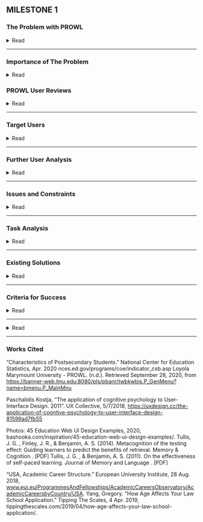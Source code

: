 ## MILESTONE 1

### The Problem with PROWL
<details>
	<summary>Read</summary>
<p>
	
#### Design & Functionality
Prowl is an important factor of student life for Loyola Marymount University. This is what makes the layout and functionality of the site significant. 

Prowl was created in the 90’s and has not been revised or updated since then, except for the change in logo. To sum the site up, it is very outdated. 

![Photo1](/images/Prowl1.png)

The design of the site does not appeal to the human eye, there is no aesthetic, the navigation bar is rigid, and the text is too small. Considering the center of the retina does not have any blue cones, this makes the category text design weak. The information presentation is very close together, no dividers and mostly all the same color stacked on top of eachother. This can make finding what the user needs difficult. Not to mention, a few of the options are overlapping and can be confusing for which one does what. 

The site’s menu is also located poorly for our peripheral vision as it is on the center right in blue with no background or button, when all of the navigation tabs are on the center left.

Instead of each navigation menu having a sub menu, it displays a bunch of bundled links all in blue and underlined. This makes it hard to distinguish if this is a link taking you out of prowl, or if it is leading to another page within the website. Also, the amount of blue links is overwhelming and there is way too much text. A lot of these categories can be merged into one page with the proper design. 

![Photo2](/images/noback.PNG)

Another problem with Prowl is the lack of a back button. Instead of going back one page to where you were previously, you have to return to the menu completely. This can be difficult for users who want to return to the previous page, but due to short-term memory, cannot remember the steps to get there. It feels like a maze that leads to a bunch of deadends. 

![Photo3](/images/slectterm.PNG)

Another aspect that is poorly implemented is there are no errors if you press submit after not selecting anything. It simply just refreshes the page, this could confuse people if they did not know there was input needed.

The site also sends you an email to reset your password every few months, this can be a nuisance as you cannot reuse any of the passwords you have used in the past. This is problematic as users will constantly forget their password or not remember which password is the new password, causing frustration.
</p>
</details>

---

### Importance of The Problem

<details>
	<summary>Read</summary>
<p>

- All students and faculty use PROWL for a variety of reasons. The primary use is registration.
- 95% of students and faculty surveyed stated that they were not satisfied with PROWL’s current state.
- PROWL is a very text-heavy, unintuitive design that not only is difficult to navigate, but also does little to cater to neurodiverse populations.
- PROWL is currently not optimized at all for mobile users. There is no support or format changes when viewing the website on a phone. </p></details>

### PROWL User Reviews
<details>
	<summary>Read</summary><p>
	
## Students and professors we surveyed were asked why they are dissatisfied: 

- “Feels like I'm stuck in 2005, very text heavy, I just hate looking at it. Definitely needs an update or 2 to allow users to better navigate their excessive menus”
- “I don't understand how the categories are organized and navigating the interface is very unintuitive.”
- “Navigation through Banner is incredibly difficult, cannot open multiple tabs in Banner, it's always one tab and gets overwritten, searching through classes is difficult and not user friendly, neither is looking at the details of the courses.”
- “This tool is just terrible. From the very moment you log in, it is difficult to find what you need to do the work for which you accessed it”
</p></details>

---

### Target Users

<details>
	<summary>Read</summary><p>

### Primary Users

LMU students are the primary users of PROWL. We fall into two subcategories: undergraduate students and law students.
Students are the most obvious set of primary users, as one of the four tabs on PROWL's current menu is labeled "student services." We use prowl to access incredibly important information about the status of various engagements at LMU.

LMU faculty should also be considered target users of PROWL. Several professors told us firsthand that they rely on it for many tasks. In fact, their frustration with the interface seemed much stronger than that of many students. It could be argued that professors are more impacted by the interface than students in the long term because they never graduate out of LMU. A common task that professors reported using PROWL for is accessing student records for academic advising.

### Secondary Users

Many students, particularly younger students enrolled in LMU's undergraduate program, allow parents or guardians access to their student account. Parents navigating PROWL to help their child succeed in school should be taken into consideration, but they are secondary users because the system is not designed to manage parent information.

LMU staff who receive questions about the interface from LMU students may never interact with PROWL directly, but they should be considered secondary users because they require an understanding of the interface. In order to guide students effectively, staff, such as those working in the office or registrar, should have a thorough understanding of the tasks associated with their office. 

### Other Stakeholders

PROWL is the platform for a huge number of important tasks that students and faculty carry out at LMU. Because students and faculty are the core of university culture, all members of the current LMU community could be considered, at least, tertiary stakeholders in PROWL. Two examples of these stakeholders, who never interact with the interface but are influenced by it, would be high-level LMU administrators and staff working in campus maintenance. PROWL impacts the lives and schedules of students and faculty who, in turn, impact the jobs of these administrators and staff. LMU administrators may also have the final say in decisions about the interface.

Further User Analysis: *Platform:
PROWL is accessible through any standard web browser to any user with the proper verification. This means that users will be accessing the page through personal mobile devices, personal computers, and the computers provided by LMU in public spaces. It should be noted here that PROWL is currently not formatted to function on a mobile web browser--a clear problem with the interface that should be addressed. 

*Please note that the above also applies to the "task environment."
 
Further User Analysis: *Location:
LMU has a main physical campus. However, because of PROWL's browser accessibility, the interface should not be designed with the only campus in mind. As we are seeing play out today, a large variety of circumstances can necessitate that students be able to use PROWL effectively from anywhere in the world. 
That said, PROWL should be designed with minimal noise alerts, as many students will be accessing it through university computers in designated quiet spaces.

*Please note that the above also applies to the "task environment." 

</p></details>

---

### Further User Analysis 
<details>
	<summary>Read</summary><p>
	
#### Age

The expected ages of various PROWL user demographics, based off of internet research, are as follows:
- Undergraduate students: under 25
- Law Students: 22 to 24
- Faculty: 55 on average
- Parents: likely in 40s or 50s
  
Undergraduate and law students are at a relatively young expected age. They will most likely be very familiar with electronic user interface conventions. However, the interface should not be streamlined so much that it alienates parents, faculty, and more mature LMU students. 
Further User Analysis: Economic Standing:
LMU is a private school, so it is safe to assume that many users of PROWL will be from an affluent background. Affluence will not impact the users' access to PROWL in any way.
There are also a large number of students receiving scholarships and/or financial aid to attend LMU. There is not much that can be done to help students who struggle with accessing PROWL through personal devices, but computers are provided for them by the university. 
It may streamline PROWL to hide or remove the financial aid and scholarship sections of the interface for those they do not apply to. However, this may discourage them from accessing these resources should their circumstances change in the future. </p></details>

---

### Issues and Constraints 

<details>
	<summary>Read</summary><p>
	
#### Issues/Constraints

The biggest constraint impacting the design of a new PROWL interface is the larger LMU interface within which PROWL exists. PROWL is accessed through the My LMU homepage and serves as a portal to numerous other pages in LMU's system. Many of the features on any given number of these pages may be more convenient to users as a part of PROWL. However, it is beyond the scope of this project to change the other pages. Having these features in multiple locations may create more confusion than is worth including them in PROWL. 
A new PROWL must also be able to integrate into LMU's human interface. PROWL's services should be available to users all-year-round, meaning the opportunity to retrain users on a new system is very slim. Even if the new system is intuitive, some confusion will inevitably arise when it replaces the old one. Therefore, the new system should maintain enough of the old system's architecture to remain as familiar as possible, without sacrificing design. </p></details>

---

### Task Analysis
<details>
	<summary>Read</summary><p>
	
#### Class Registration Task Analysis: 
0: Register for classes
0.1: Log into Prowl
0.1.1: Go to myLMU
0.1.2: Enter username and password
0.1.3: Locate Prowl link
0.1.4: Click on the Prowl link
1: Get to registration page
1.1: Locate student services tab
1.2: Click on student services tab
1.3: Locate Registration hyperlink
1.4: Click on registration
2: Register for class
2.1: Click on Register for classes
2.2: Set term you want to register for
2.3: Search for classes

#### View Student Records Task Analysis: 
1: View Student Records
0: Log into Prowl
1: View Transcript
1.1: Locate student services tab
1.2: Click on student services tab
1.3: Locate view unofficial transcript
1.4: Click view unofficial transcript
1.5: Set transcript level to all levels
1.6: Set transcript type to unofficial transcript
1.7: Click submit

#### Financial Aid Task Analysis: 
2: Financial Aid
0: Log into Prowl
1: View financial aid award
1.1: Locate financial aid tab
1.2: Click on financial aid tab
1.3: Locate financial aid status
1.4: Click on financial aid status
1.5: Locate the sentence that says “You have been awarded financial aid which totals $blahblahblah”
2: View financial aid holds
2.1: Press browsers go back a page button
2.2: Locate financial aid requirements and financial aid holds
2.3: Click on financial aid requirements and financial aid holds
2.4: Locate financial aid holds
2.5: Click on financial aid holds

#### Personal Information Task Analysis: 
3: View University Id and update personal information
0: Log into Prowl
1: Find university Id
1.1: Locate personal information tab
1.2: Click on personal information tab
1.3: Locate View University ID Number/Law School Id
1.4: Click on View University ID number/Law School Id
2: Update Address(es) and Phone(s)
2.1: Click on browsers go back a page
2.2: Locate View/Update Address(es) and Phone(s)
2.3: Click on View/Update Address(es) and Phone(s)
2.4: Locate which address and or phone you want to update
2.5: Click on which you want to update
2.6: Input new information
2.7: Click submit
3: Update Emergency Contact information/ LMU Alert Information/ Ethnicity and Race Information
Similar to update address(es) and Phone(s) except you click on the specific hyperlink to view and or update the information

##### New Prowl Task Analysis: 
Log Into Prowl
1: Register for classes
1.1: Locate Register for classes button on home page
1.2: Click on Register for classes
2: View Student Records
2.1: Locate View Student Records section
2.2: Click on view unofficial transcript
2.3: Appreciate its beauty
3: Finance
3.1: View Financial Aid
3.1.1: Locate financial aid section
3.1.2: Locate warning sign signifying you have a hold on your financial aid
3.1.3: Locate amount and requirements to keep financial aid
3.2: Make payments
3.2.1: Locate link to student account center
3.2.2: Click on link to student account center
4: View/Update Personal Information
4.1: Locate personal profile section
4.2: View university Id and all other information
4.2.1 Update by locating and clicking on the info you want to change
</p></details>

---

### Existing Solutions

<details>
	<summary>Read</summary><p>

### Solution Examples
	
Existing solutions can be seen in similar portals for schools and other organizations that utilize less text-heavy layouts and, instead, focus on accessibility.

Below is an example with large, easy to understand sections for each link and tabs on the left so they are seen first.

![Example1](/images/exampleprowl)

While the page below presents a lot of information, the layout and color design does a good job of not overwhelming the user.

![Example2](/images/exampleprowl2)

</p>
</details>

---

### Criteria for Success

<details>
	<summary>Read</summary>

#### Our goals:

1. No loss of functionality
2. Better user experience
3. Increased user satisfaction
4. Increased accessibility for neurodiverse populations
5. Optimization for mobile use

</p></details>

---

<details>
	<summary>Read</summary><p>

### Implications for Future Design

A new design for PROWL should not only be easier to use and simpler to navigate, but familiar alongside myLMU. With the large number of returning students and faculty who are already accustomed to myLMU, it is reasonable to create PROWL 2.0 with myLMU in mind. Using myLMU as a reference, we should design a new web page with less confusing tabs and mobile compatibility. Our research and analysis of Prowl has shown us the important role design plays in a user’s experience.

</p></details>

---

### Works Cited

“Characteristics of Postsecondary Students.” National Center for Education Statistics, Apr. 2020 nces.ed.gov/programs/coe/indicator_csb.asp 
Loyola Marymount University - PROWL. (n.d.). Retrieved September 28, 2020, from
https://banner-web.lmu.edu:8080/pls/pbanr/twbkwbis.P_GenMenu?name=bmenu.P_MainMnu

Paschalidis Kostja, “The application of cognitive psychology to User-Interface Design. 2011”.  UX Collective, 5/7/2018,           https://uxdesign.cc/the-application-of-cogntive-psychology-to-user-interface-design-81599ad7fb55

Photos: 45 Education Web UI Design Examples, 2020,    bashooka.com/inspiration/45-education-web-ui-design-examples/.
Tullis, J. G. , Finley, J. R., & Benjamin, A. S. (2014). Metacognition of the testing effect: Guiding learners to predict the benefits of retrieval. Memory & Cognition . [PDF]
Tullis, J. G. , & Benjamin, A. S. (2011). On the effectiveness of self-paced learning. Journal of Memory and Language . [PDF]

“USA, Academic Career Structure.” European University Institute, 28 Aug. 2018, www.eui.eu/ProgrammesAndFellowships/AcademicCareersObservatory/AcademicCareersbyCountry/USA. 
Yang, Gregory. “How Age Affects Your Law School Application.” Tipping The Scales, 4 Apr. 2019, tippingthescales.com/2019/04/how-age-affects-your-law-school-application/.
